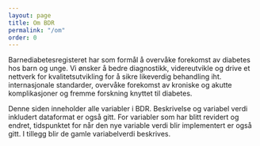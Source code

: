 ```yaml
---
layout: page
title: Om BDR
permalink: "/om"
order: 0
---
```


Barnediabetesregisteret har som formål å overvåke forekomst av diabetes hos barn og
unge. Vi ønsker å bedre diagnostikk, videreutvikle og drive et nettverk for
kvalitetsutvikling for å sikre likeverdig behandling iht. internasjonale standarder,
overvåke forekomst av kroniske og akutte komplikasjoner og fremme forskning knyttet
til diabetes.

Denne siden inneholder alle variabler i BDR. Beskrivelse og variabel verdi inkludert
dataformat er også gitt. For variabler som har blitt revidert og endret, tidspunktet
for når den nye variable verdi blir implementert er også gitt. I tillegg blir de gamle
variabelverdi beskrives.
